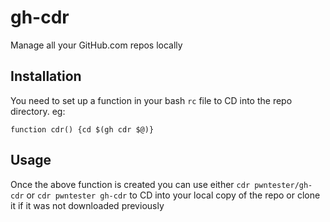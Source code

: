 # gh-cdr

Manage all your GitHub.com repos locally

## Installation

You need to set up a function in your bash `rc` file to CD into the repo directory. eg:

```
function cdr() {cd $(gh cdr $@)}
```

## Usage

Once the above function is created you can use either `cdr pwntester/gh-cdr` or `cdr pwntester gh-cdr` to CD into your local copy of the repo or clone it if it was not downloaded previously
